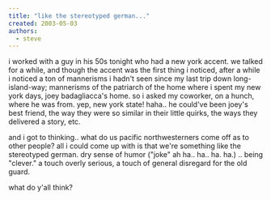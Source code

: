 ```yaml
---
title: "like the stereotyped german..."
created: 2003-05-03
authors: 
  - steve
---
```


i worked with a guy in his 50s tonight who had a new york accent. we talked for a while, and though the accent was the first thing i noticed, after a while i noticed a ton of mannerisms i hadn't seen since my last trip down long-island-way; mannerisms of the patriarch of the home where i spent my new york days, joey badagliacca's home. so i asked my coworker, on a hunch, where he was from. yep, new york state! haha.. he could've been joey's best friend, the way they were so similar in their little quirks, the ways they delivered a story, etc.  
  
and i got to thinking.. what do us pacific northwesterners come off as to other people? all i could come up with is that we're something like the stereotyped german. dry sense of humor ("joke" ah ha.. ha.. ha. ha.) .. being "clever." a touch overly serious, a touch of general disregard for the old guard.  
  
what do y'all think?
